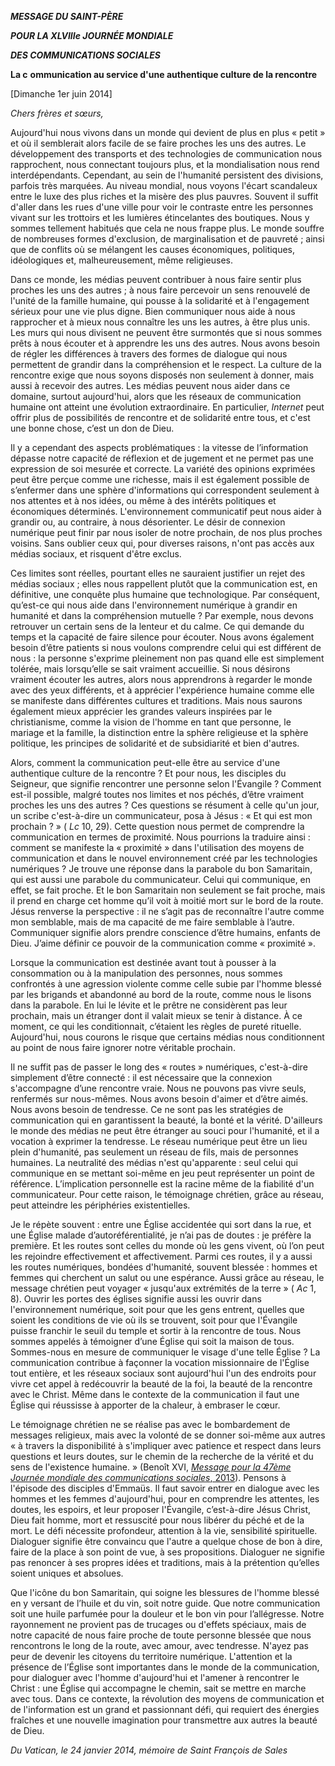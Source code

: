 ***MESSAGE DU SAINT-PÈRE***

***POUR LA XLVIIIe JOURNÉE MONDIALE***

***DES COMMUNICATIONS SOCIALES***

**La c** **ommunication au service d'une authentique culture de la rencontre**

[Dimanche 1er juin 2014]

*Chers frères et sœurs,*

Aujourd'hui nous vivons dans un monde qui devient de plus en plus « petit » et où il semblerait alors facile de se faire proches les uns des autres. Le développement des transports et des technologies de communication nous rapprochent, nous connectant toujours plus, et la mondialisation nous rend interdépendants. Cependant, au sein de l'humanité persistent des divisions, parfois très marquées. Au niveau mondial, nous voyons l'écart scandaleux entre le luxe des plus riches et la misère des plus pauvres. Souvent il suffit d'aller dans les rues d'une ville pour voir le contraste entre les personnes vivant sur les trottoirs et les lumières étincelantes des boutiques. Nous y sommes tellement habitués que cela ne nous frappe plus. Le monde souffre de nombreuses formes d'exclusion, de marginalisation et de pauvreté ; ainsi que de conflits où se mélangent les causes économiques, politiques, idéologiques et, malheureusement, même religieuses.

Dans ce monde, les médias peuvent contribuer à nous faire sentir plus proches les uns des autres ; à nous faire percevoir un sens renouvelé de l'unité de la famille humaine, qui pousse à la solidarité et à l'engagement sérieux pour une vie plus digne. Bien communiquer nous aide à nous rapprocher et à mieux nous connaître les uns les autres, à être plus unis. Les murs qui nous divisent ne peuvent être surmontés que si nous sommes prêts à nous écouter et à apprendre les uns des autres. Nous avons besoin de régler les différences à travers des formes de dialogue qui nous permettent de grandir dans la compréhension et le respect. La culture de la rencontre exige que nous soyons disposés non seulement à donner, mais aussi à recevoir des autres. Les médias peuvent nous aider dans ce domaine, surtout aujourd'hui, alors que les réseaux de communication humaine ont atteint une évolution extraordinaire. En particulier, *Internet* peut offrir plus de possibilités de rencontre et de solidarité entre tous, et c'est une bonne chose, c’est un don de Dieu.

Il y a cependant des aspects problématiques : la vitesse de l’information dépasse notre capacité de réflexion et de jugement et ne permet pas une expression de soi mesurée et correcte. La variété des opinions exprimées peut être perçue comme une richesse, mais il est également possible de s’enfermer dans une sphère d'informations qui correspondent seulement à nos attentes et à nos idées, ou même à des intérêts politiques et économiques déterminés. L'environnement communicatif peut nous aider à grandir ou, au contraire, à nous désorienter. Le désir de connexion numérique peut finir par nous isoler de notre prochain, de nos plus proches voisins. Sans oublier ceux qui, pour diverses raisons, n'ont pas accès aux médias sociaux, et risquent d'être exclus.

Ces limites sont réelles, pourtant elles ne sauraient justifier un rejet des médias sociaux ; elles nous rappellent plutôt que la communication est, en définitive, une conquête plus humaine que technologique. Par conséquent, qu’est-ce qui nous aide dans l'environnement numérique à grandir en humanité et dans la compréhension mutuelle ? Par exemple, nous devons retrouver un certain sens de la lenteur et du calme. Ce qui demande du temps et la capacité de faire silence pour écouter. Nous avons également besoin d’être patients si nous voulons comprendre celui qui est différent de nous : la personne s'exprime pleinement non pas quand elle est simplement tolérée, mais lorsqu’elle se sait vraiment accueillie. Si nous désirons vraiment écouter les autres, alors nous apprendrons à regarder le monde avec des yeux différents, et à apprécier l'expérience humaine comme elle se manifeste dans différentes cultures et traditions. Mais nous saurons également mieux apprécier les grandes valeurs inspirées par le christianisme, comme la vision de l'homme en tant que personne, le mariage et la famille, la distinction entre la sphère religieuse et la sphère politique, les principes de solidarité et de subsidiarité et bien d'autres.

Alors, comment la communication peut-elle être au service d'une authentique culture de la rencontre ? Et pour nous, les disciples du Seigneur, que signifie rencontrer une personne selon l'Évangile ? Comment est-il possible, malgré toutes nos limites et nos péchés, d’être vraiment proches les uns des autres ? Ces questions se résument à celle qu'un jour, un scribe c'est-à-dire un communicateur, posa à Jésus : « Et qui est mon prochain ? » ( *Lc* 10, 29). Cette question nous permet de comprendre la communication en termes de proximité. Nous pourrions la traduire ainsi : comment se manifeste la « proximité » dans l'utilisation des moyens de communication et dans le nouvel environnement créé par les technologies numériques ? Je trouve une réponse dans la parabole du bon Samaritain, qui est aussi une parabole du communicateur. Celui qui communique, en effet, se fait proche. Et le bon Samaritain non seulement se fait proche, mais il prend en charge cet homme qu’il voit à moitié mort sur le bord de la route. Jésus renverse la perspective : il ne s’agit pas de reconnaître l'autre comme mon semblable, mais de ma capacité de me faire semblable à l’autre. Communiquer signifie alors prendre conscience d’être humains, enfants de Dieu. J’aime définir ce pouvoir de la communication comme « proximité ».

Lorsque la communication est destinée avant tout à pousser à la consommation ou à la manipulation des personnes, nous sommes confrontés à une agression violente comme celle subie par l'homme blessé par les brigands et abandonné au bord de la route, comme nous le lisons dans la parabole. En lui le lévite et le prêtre ne considèrent pas leur prochain, mais un étranger dont il valait mieux se tenir à distance. À ce moment, ce qui les conditionnait, c’étaient les règles de pureté rituelle. Aujourd'hui, nous courons le risque que certains médias nous conditionnent au point de nous faire ignorer notre véritable prochain.

Il ne suffit pas de passer le long des « routes » numériques, c'est-à-dire simplement d’être connecté : il est nécessaire que la connexion s'accompagne d’une rencontre vraie. Nous ne pouvons pas vivre seuls, renfermés sur nous-mêmes. Nous avons besoin d'aimer et d’être aimés. Nous avons besoin de tendresse. Ce ne sont pas les stratégies de communication qui en garantissent la beauté, la bonté et la vérité. D'ailleurs le monde des médias ne peut être étranger au souci pour l'humanité, et il a vocation à exprimer la tendresse. Le réseau numérique peut être un lieu plein d'humanité, pas seulement un réseau de fils, mais de personnes humaines. La neutralité des médias n'est qu'apparente : seul celui qui communique en se mettant soi-même en jeu peut représenter un point de référence. L’implication personnelle est la racine même de la fiabilité d'un communicateur. Pour cette raison, le témoignage chrétien, grâce au réseau, peut atteindre les périphéries existentielles.

Je le répète souvent : entre une Église accidentée qui sort dans la rue, et une Église malade d’autoréférentialité, je n’ai pas de doutes : je préfère la première. Et les routes sont celles du monde où les gens vivent, où l’on peut les rejoindre effectivement et affectivement. Parmi ces routes, il y a aussi les routes numériques, bondées d'humanité, souvent blessée : hommes et femmes qui cherchent un salut ou une espérance. Aussi grâce au réseau, le message chrétien peut voyager « jusqu'aux extrémités de la terre » ( *Ac* 1, 8). Ouvrir les portes des églises signifie aussi les ouvrir dans l'environnement numérique, soit pour que les gens entrent, quelles que soient les conditions de vie où ils se trouvent, soit pour que l'Évangile puisse franchir le seuil du temple et sortir à la rencontre de tous. Nous sommes appelés à témoigner d’une Église qui soit la maison de tous. Sommes-nous en mesure de communiquer le visage d'une telle Église ? La communication contribue à façonner la vocation missionnaire de l'Église tout entière, et les réseaux sociaux sont aujourd'hui l'un des endroits pour vivre cet appel à redécouvrir la beauté de la foi, la beauté de la rencontre avec le Christ. Même dans le contexte de la communication il faut une Église qui réussisse à apporter de la chaleur, à embraser le cœur.

Le témoignage chrétien ne se réalise pas avec le bombardement de messages religieux, mais avec la volonté de se donner soi-même aux autres « à travers la disponibilité à s'impliquer avec patience et respect dans leurs questions et leurs doutes, sur le chemin de la recherche de la vérité et du sens de l'existence humaine. » (Benoît XVI, [*Message pour la 47ème Journée mondiale des communications sociales*, 2013](http://www.vatican.va/holy_father/benedict_xvi/messages/communications/documents/hf_ben-xvi_mes_20130124_47th-world-communications-day_fr.html)). Pensons à l'épisode des disciples d'Emmaüs. Il faut savoir entrer en dialogue avec les hommes et les femmes d'aujourd'hui, pour en comprendre les attentes, les doutes, les espoirs, et leur proposer l'Évangile, c’est-à-dire Jésus Christ, Dieu fait homme, mort et ressuscité pour nous libérer du péché et de la mort. Le défi nécessite profondeur, attention à la vie, sensibilité spirituelle. Dialoguer signifie être convaincu que l'autre a quelque chose de bon à dire, faire de la place à son point de vue, à ses propositions. Dialoguer ne signifie pas renoncer à ses propres idées et traditions, mais à la prétention qu’elles soient uniques et absolues.

Que l'icône du bon Samaritain, qui soigne les blessures de l'homme blessé en y versant de l’huile et du vin, soit notre guide. Que notre communication soit une huile parfumée pour la douleur et le bon vin pour l’allégresse. Notre rayonnement ne provient pas de trucages ou d'effets spéciaux, mais de notre capacité de nous faire proche de toute personne blessée que nous rencontrons le long de la route, avec amour, avec tendresse. N'ayez pas peur de devenir les citoyens du territoire numérique. L'attention et la présence de l’Église sont importantes dans le monde de la communication, pour dialoguer avec l'homme d'aujourd'hui et l'amener à rencontrer le Christ : une Église qui accompagne le chemin, sait se mettre en marche avec tous. Dans ce contexte, la révolution des moyens de communication et de l'information est un grand et passionnant défi, qui requiert des énergies fraîches et une nouvelle imagination pour transmettre aux autres la beauté de Dieu.

*Du Vatican, le 24 janvier 2014, mémoire de Saint François de Sales*